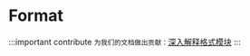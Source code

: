 # Format

:::important contribute
`为我们的文档做出贡献：`[深入解释格式模块](https://github.com/yewstack/docs/issues/24) 
:::
